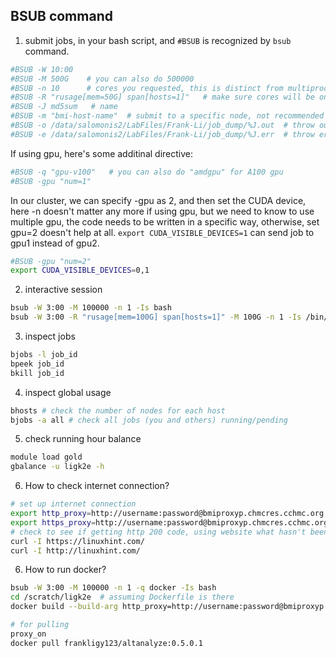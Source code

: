 ## BSUB command


1. submit jobs, in your bash script, and `#BSUB` is recognized by `bsub` command.

```bash
#BSUB -W 10:00   
#BSUB -M 500G    # you can also do 500000
#BSUB -n 10      # cores you requested, this is distinct from multiprocessing.cpu_counts(), the latter tells you all the available cores in the host.
#BSUB -R "rusage[mem=50G] span[hosts=1]"   # make sure cores will be on the same host, otherwise, non MPI-aware program won't able to detect cores in another host, also rusage is used to define how much memory each host should have for MPI-aware program
#BSUB -J md5sum   # name
#BSUB -m "bmi-host-name"  # submit to a specific node, not recommended to use in general instead letting the LSF scheduler do the job
#BSUB -o /data/salomonis2/LabFiles/Frank-Li/job_dump/%J.out  # throw output
#BSUB -e /data/salomonis2/LabFiles/Frank-Li/job_dump/%J.err  # throw error
```

If using gpu, here's some additinal directive:

```bash
#BSUB -q "gpu-v100"   # you can also do "amdgpu" for A100 gpu
#BSUB -gpu "num=1"
```

In our cluster, we can specify -gpu as 2, and then set the CUDA device, here -n doesn't matter any more if using gpu,
but we need to know to use multiple gpu, the code needs to be written in a specific way, otherwise, set gpu=2 doesn't help at all.
`export CUDA_VISIBLE_DEVICES=1` can send job to gpu1 instead of gpu2.

```bash
#BSUB -gpu "num=2"
export CUDA_VISIBLE_DEVICES=0,1
```

2. interactive session
```bash
bsub -W 3:00 -M 100000 -n 1 -Is bash
bsub -W 3:00 -R "rusage[mem=100G] span[hosts=1]" -M 100G -n 1 -Is /bin/bash
```

3. inspect jobs
```bash
bjobs -l job_id
bpeek job_id
bkill job_id
```

4. inspect global usage
```bash
bhosts # check the number of nodes for each host
bjobs -a all # check all jobs (you and others) running/pending
```

5. check running hour balance
```bash
module load gold
gbalance -u ligk2e -h
```

6. How to check internet connection?
```bash
# set up internet connection
export http_proxy=http://username:password@bmiproxyp.chmcres.cchmc.org:80
export https_proxy=http://username:password@bmiproxyp.chmcres.cchmc.org:80
# check to see if getting http 200 code, using website what hasn't been whitelisted otherwise it doesn't matter
curl -I https://linuxhint.com/
curl -I http://linuxhint.com/
```

6. How to run docker?
```bash
bsub -W 3:00 -M 100000 -n 1 -q docker -Is bash
cd /scratch/ligk2e  # assuming Dockerfile is there
docker build --build-arg http_proxy=http://username:password@bmiproxyp.chmcres.cchmc.org:80 --build-arg https_proxy=http://username:password@bmiproxyp.chmcres.cchmc.org:80 --no-cache -t icgc .

# for pulling
proxy_on
docker pull frankligy123/altanalyze:0.5.0.1
```










